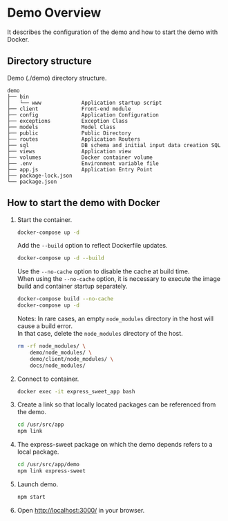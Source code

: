 # Demo Overview
It describes the configuration of the demo and how to start the demo with Docker.

## Directory structure
Demo (./demo) directory structure.
```
demo
├── bin
│   └── www             Application startup script
├── client              Front-end module
├── config              Application Configuration
├── exceptions          Exception Class
├── models              Model Class
├── public              Public Directory
├── routes              Application Routers
├── sql                 DB schema and initial input data creation SQL
├── views               Application view
├── volumes             Docker container volume
├── .env                Environment variable file
├── app.js              Application Entry Point
├── package-lock.json
└── package.json
```

## How to start the demo with Docker
1. Start the container.
    ```sh
    docker-compose up -d
    ```

    Add the `--build` option to reflect Dockerfile updates.
    ```sh
    docker-compose up -d --build
    ```

    Use the `--no-cache` option to disable the cache at build time.  
    When using the `--no-cache` option, it is necessary to execute the image build and container startup separately.
    ```sh
    docker-compose build --no-cache
    docker-compose up -d
    ```

    Notes: In rare cases, an empty `node_modules` directory in the host will cause a build error.  
            In that case, delete the `node_modules` directory of the host.
    ```sh
    rm -rf node_modules/ \
        demo/node_modules/ \
        demo/client/node_modules/ \
        docs/node_modules/ 
    ```
1. Connect to container.
    ```sh
    docker exec -it express_sweet_app bash
    ```
1. Create a link so that locally located packages can be referenced from the demo.
    ```sh
    cd /usr/src/app
    npm link
    ```
1. The express-sweet package on which the demo depends refers to a local package.
    ```sh
    cd /usr/src/app/demo
    npm link express-sweet
    ```
1. Launch demo.
    ```sh
    npm start
    ```
1. Open [http://localhost:3000/](http://localhost:3000/) in your browser.